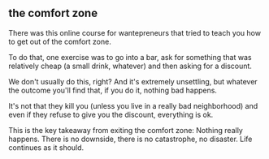## the comfort zone

There was this online course for wantepreneurs that tried to teach you how to get out of the comfort zone.

To do that, one exercise was to go into a bar, ask for something that was relatively cheap (a small drink, whatever) and then asking for a discount.

We don't usually do this, right? And it's extremely unsettling, but whatever the outcome you'll find that, if you do it, nothing bad happens.

It's not that they kill you (unless you live in a really bad neighborhood) and even if they refuse to give you the discount, everything is ok.

This is the key takeaway from exiting the comfort zone: Nothing really happens. There is no downside, there is no catastrophe, no disaster. Life continues as it should.